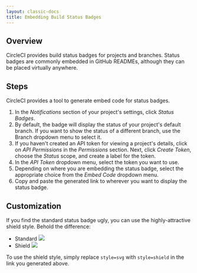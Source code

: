 ```yaml
---
layout: classic-docs
title: Embedding Build Status Badges
---
```


## Overview

CircleCI provides build status badges for projects and branches. Status badges are commonly embedded in GitHub READMEs, although they can be placed virtually anywhere.

## Steps

CircleCI provides a tool to generate embed code for status badges.

1. In the _Notifications_ section of your project's settings, click _Status Badges_.
2. By default, the badge will display the status of your project's default branch. If you want to show the status of a different branch, use the Branch dropdown menu to select it.
3. If you haven't created an API token for viewing a project's details, click on _API Permissions_ in the _Permissions_ section. Next, click _Create Token_, choose the _Status_ scope, and create a label for the token.
4. In the _API Token_ dropdown menu, select the token you want to use.
5. Depending on where you are embedding the status badge, select the appropriate choice from the _Embed Code_ dropdown menu.
6. Copy and paste the generated link to wherever you want to display the status badge.

## Customization

If you find the standard status badge ugly, you can use the highly-attractive shield style. Behold the difference:

- Standard ![](https://circleci.com/gh/circleci/circle.png?circle-token=3cc80b12ab3627373c76e13735b8bc00a1259b9e)
- Shield ![](https://circleci.com/gh/circleci/circle.svg?style=shield&circle-token=3cc80b12ab3627373c76e13735b8bc00a1259b9e)

To use the shield style, simply replace `style=svg` with `style=shield` in the link you generated above.
